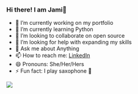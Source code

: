 ### Hi there!   I am Jami👋




- 🔭 I’m currently working on my portfolio
- 🌱 I’m currently learning Python
- 👯 I’m looking to collaborate on open source
- 🤔 I’m looking for help with expanding my skills
- 💬 Ask me about Anything
- 📫 How to reach me: [LinkedIn](https://www.linkedin.com/in/jami-travers-3393711aa/)
- 😄 Pronouns: She/Her/Hers
- ⚡ Fun fact: I play saxophone :saxophone:

![](https://komarev.com/ghpvc/?username=nerdkitty1988&color=dc143c&style=plastic&label=VISITORS)
